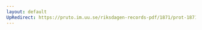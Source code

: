 ```yaml
---
layout: default
UpRedirect: https://pruto.im.uu.se/riksdagen-records-pdf/1871/prot-1871--ak--313/prot-1871--ak--313_010.pdf
---
```

